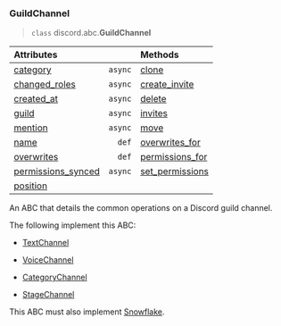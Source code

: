 ### GuildChannel[](https://discordpy.readthedocs.io/en/v1.7.3/api.html#guildchannel)

> `class` discord.abc.**GuildChannel**

**Attributes** | | **Methods**
:--- | ---: | :---
[category](discord/Abstract%20Base%20Classes/GuildChannel/category) | `async`  | [clone](discord/Abstract%20Base%20Classes/GuildChannel/clone)
[changed_roles](discord/Abstract%20Base%20Classes/GuildChannel/changed_roles) | `async` | [create_invite](discord/Abstract%20Base%20Classes/GuildChannel/create_invite)
[created_at](discord/Abstract%20Base%20Classes/GuildChannel/created_at) | `async` | [delete](discord/Abstract%20Base%20Classes/GuildChannel/delete)
[guild](discord/Abstract%20Base%20Classes/GuildChannel/guild) | `async` | [invites](discord/Abstract%20Base%20Classes/GuildChannel/invites)
[mention](discord/Abstract%20Base%20Classes/GuildChannel/mention) | `async` | [move](discord/Abstract%20Base%20Classes/GuildChannel/move)
[name](discord/Abstract%20Base%20Classes/GuildChannel/name) | `def` | [overwrites_for](discord/Abstract%20Base%20Classes/GuildChannel/overwrites_for)
[overwrites](discord/Abstract%20Base%20Classes/GuildChannel/overwrites) | `def` | [permissions_for](discord/Abstract%20Base%20Classes/GuildChannel/permissions_for)
[permissions_synced](discord/Abstract%20Base%20Classes/GuildChannel/permissions_synced) | `async` | [set_permissions](discord/Abstract%20Base%20Classes/GuildChannel/set_permissions)
[position](discord/Abstract%20Base%20Classes/GuildChannel/position) ||


An ABC that details the common operations on a Discord guild channel.

The following implement this ABC:

-   [TextChannel](discord/Discord%20Models/TextChannel/TextChannel)
    
-   [VoiceChannel](discord/Discord%20Models/VoiceChannel/VoiceChannel)
    
-   [CategoryChannel](discord/Discord%20Models/CategoryChannel/CategoryChannel)
    
-   [StageChannel](discord/Discord%20Models/StageChannel/StageChannel)
    

This ABC must also implement [Snowflake](discord/Abstract%20Base%20Classes/Snowflake/Snowflake).

